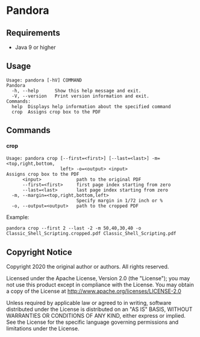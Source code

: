 # Pandora

## Requirements

* Java 9 or higher

## Usage

```
Usage: pandora [-hV] COMMAND
Pandora
  -h, --help      Show this help message and exit.
  -V, --version   Print version information and exit.
Commands:
  help  Displays help information about the specified command
  crop  Assigns crop box to the PDF
```

## Commands
#### crop

```
Usage: pandora crop [--first=<first>] [--last=<last>] -m=<top,right,bottom,
                    left> -o=<output> <input>
Assigns crop box to the PDF
      <input>             path to the original PDF
      --first=<first>     first page index starting from zero
      --last=<last>       last page index starting from zero
  -m, --margin=<top,right,bottom,left>
                          Specify margin in 1/72 inch or %
  -o, --output=<output>   path to the cropped PDF
```
Example:
```
pandora crop --first 2 --last -2 -m 50,40,30,40 -o Classic_Shell_Scripting.cropped.pdf Classic_Shell_Scripting.pdf
```


## Copyright Notice
Copyright 2020 the original author or authors. All rights reserved.

Licensed under the Apache License, Version 2.0 (the "License");
you may not use this product except in compliance with the License.
You may obtain a copy of the License at
http://www.apache.org/licenses/LICENSE-2.0

Unless required by applicable law or agreed to in writing, software
distributed under the License is distributed on an "AS IS" BASIS,
WITHOUT WARRANTIES OR CONDITIONS OF ANY KIND, either express or implied.
See the License for the specific language governing permissions and
limitations under the License.
